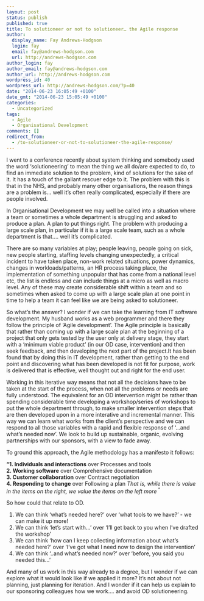 ```yaml
---
layout: post
status: publish
published: true
title: To solutioneer or not to solutioneer… the Agile response
author:
  display_name: Fay Andrews-Hodgson
  login: fay
  email: fay@andrews-hodgson.com
  url: http://andrews-hodgson.com
author_login: fay
author_email: fay@andrews-hodgson.com
author_url: http://andrews-hodgson.com
wordpress_id: 40
wordpress_url: http://andrews-hodgson.com/?p=40
date: "2014-06-23 16:05:49 +0100"
date_gmt: "2014-06-23 15:05:49 +0100"
categories:
  - Uncategorized
tags:
  - Agile
  - Organisational Development
comments: []
redirect_from:
  - /to-solutioneer-or-not-to-solutioneer-the-agile-response/
---
```


<p>I went to a conference recently about system thinking and somebody used the word ‘solutioneering’ to mean the thing we all do/are expected to do, to find an immediate solution to the problem, kind of solutions for the sake of it.  It has a touch of the gallant rescuer edge to it.  The problem with this is that in the NHS, and probably many other organisations, the reason things are a problem is... well it’s often really complicated, especially if there are people involved.</p>
<p><!--more-->In Organisational Development we may well be called into a situation where a team or sometimes a whole department is struggling and asked to produce a plan. A plan to put things right.  The problem with producing a large scale plan, in particular if it is a large scale team, such as a whole department is that.... well it’s complicated.</p>
<p>There are so many variables at play; people leaving, people going on sick, new people starting, staffing levels changing unexpectedly, a critical incident to have taken place, non-work related situations, power dynamics, changes in workloads/patterns, an HR process taking place, the implementation of something unpopular that has come from a national level etc, the list is endless and can include things at a micro as well as macro level.  Any of these may create considerable shift within a team and so sometimes when asked to come up with a large scale plan at one point in time to help a team it can feel like we are being asked to solutioneer.</p>
<p>So what’s the answer?  I wonder if we can take the learning from IT software development.  My husband works as a web programmer and there they follow the principle of ‘Agile development’. The Agile principle is basically that rather than coming up with a large scale plan at the beginning of a project that only gets tested by the user only at delivery stage, they start with a ‘minimum viable product’  (in our OD case, intervention)  and then seek feedback, and then developing the next part of the project.It has been found that by doing this in IT development, rather than getting to the end point and discovering what has been developed is not fit for purpose, work is delivered that is effective, well thought out and right for the end user.</p>
<p>Working in this iterative way means that not all the decisions have to be taken at the start of the process, when not all the problems or needs are fully understood. The equivalent for an OD intervention might be rather than spending considerable time developing a workshop/series of workshops to put the whole department through, to make smaller intervention steps that are then developed upon in a more interative and incremental  manner.  This way we can learn what works from the client’s perspective and we can respond to all those variables with a rapid and flexible response of ‘…and what’s needed now’.  We look to build up sustainable, organic, evolving partnerships with our sponsors, with a view to fade away.</p>
<p>To ground this approach, the Agile methodology has a manifesto it follows:</p>
<p><strong>“1. Individuals and interactions</strong> over Processes and tools<br />
<strong>2. Working software</strong> over Comprehensive documentation<br />
<strong>3. Customer collaboration</strong> over Contract negotiation<br />
<strong>4. Responding to change</strong> over Following a plan <em>That is, while there is value in the items on the right, we value the items on the left more</em><sup> “</sup></p>
<p>So how could that relate to OD.</p>
<ol>
<li>We can think ‘what’s needed here?’ over ‘what tools to we have?’ - we can make it up more!</li>
<li>We can think ‘let’s start with…’ over  ‘I’ll get back to you when I’ve drafted the workshop’</li>
<li>We can think ‘how can I keep collecting information about what’s needed here?’ over ‘I’ve got what I need now to design the intervention’</li>
<li>We can think ‘..and what’s needed now?’ over ‘before, you said you needed this…’</li>
</ol>
<p>And many of us work in this way already to a degree, but I wonder if we can explore what it would look like if we applied it more?  It’s not about not planning, just planning for iteration.  And I wonder if it can help us explain to our sponsoring colleagues how we work…. and avoid OD solutioneering.</p>
